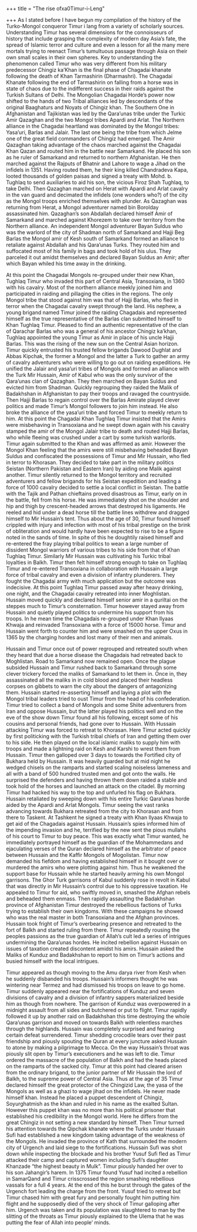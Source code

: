+++
title = "The rise ofxa0Timur-i-Leng"

+++
As I stated before I have begun my compilation of the history of the
Turko-Mongol conqueror Timur i lang from a variety of scholarly sources.
Understanding Timur has several dimensions for the connoisseurs of
history that include grasping the complexity of modern day Asia’s fate,
the spread of Islamic terror and culture and even a lesson for all the
many mere mortals trying to reenact Timur’s tumultuous passage through
Asia on their own small scales in their own spheres. Key to
understanding the phenomenon called Timur who was very different from
his military predecessor Chingiz ka’Khan is the final phase of Chagadai
khanate following the death of Khan Tarmashirin (Dharmashri). The
Chagadai Khanate following the end of Tarmashirin on falling from a
horse was in state of chaos due to the indifferent success in their
raids against the Turkish Sultans of Delhi. The Mongolian Chagadai
Horde’s power now shifted to the hands of two Tribal alliances led by
descendants of the original Baaghaturs and Noyats of Chingiz khan. The
Southern One in Afghanistan and Tajikistan was led by the Qara’unas
tribe under the Turkic Amir Qazaghan and the two Mongol tribes Apardi
and Arlat. The Northern alliance in the Chagadai heartland was dominated
by the Mongol tribes: Yasa’uri, Barlas and Jalair. The last one being
the tribe from which Jelme one of the great field commanders of Chingiz
had emerged. The Amir Qazaghan taking advantage of the chaos marched
against the Chagadai Khan Qazan and routed him in the battle near
Samarkand. He placed his son as he ruler of Samarkand and returned to
northern Afghanistan. He then marched against the Rajputs of Bhatnir and
Lahore to wage a Jihad on the infidels in 1351. Having routed them, he
their king killed Chandradeva Kapa, looted thousands of golden paisas
and signed a treaty with Mohd. b. Tughlaq to send auxiliaries to aid his
son, the vicious Firoz Shah Tughlaq, to take Delhi. Then Qazaghan
marched on Herat with Apardi and Arlat cavalry in the van guard and
decimated the infidels (one wonders who?) of the city as the Mongol
troops enriched themselves with plunder. As Qazaghan was returning from
Herat, a Mongol adventurer named bin Borolday assassinated him.
Qazaghan’s son Abdallah declared himself Amir of Samarkand and marched
against Khorezem to take over territory from the Northern alliance. An
independent Mongol adventurer Bayan Suldus who was the warlord of the
city of Shadman north of Samarkand and Hajji Beg Barlas the Mongol amir
of Kesh south of Samarkand formed an alliance to retaliate against
Abdallah and his Qara’unas Turks. They routed him and suffocated most of
his family in bags and took hold of his ulus. They parceled it out
amidst themselves and declared Bayan Suldus an Amir; after which Bayan
whiled his time away in the drinking.

At this point the Chagadai Mongols re-grouped under their new Khan,
Tughlaq Timur who invaded this part of Central Asia, Transoxiana, in
1360 with his cavalry. Most of the northern alliance meekly joined him
and participated in raiding and pillaging the cities in the regions. The
only Mongol tribe that stood against him was that of Hajji Barlas, who
fled in terror when the Chagadai cavalry swept through the land. His
nephew, a young brigand named Timur joined the raiding Chagadais and
represented himself as the true representative of the Barlas clan
submitted himself to Khan Tughlaq Timur. Pleased to find an authentic
representative of the clan of Qarachar Barlas who was a general of his
ancestor Chingiz ka’khan, Tughlaq appointed the young Timur as Amir in
place of his uncle Hajji Barlas. This was the rising of the new sun on
the Central Asian horizon. Timur quickly entrusted his trusted fellow
brigands Dawood Dughlat and Abbas Kipchak, the former a Mongol and the
latter a Turk to gather an army of cavalry adventurers who were willing
to go out on raiding expeditions. He unified the Jalair and yasa’uri
tribes of Mongols and formed an alliance with the Turk Mir Hussain, Amir
of Kabul who was the only survivor of the Qara’unas clan of Qazaghan.
They then marched on Bayan Suldus and evicted him from Shadman. Quickly
regrouping they raided the Malik of Badakhshan in Afghanistan to pay
their troops and ravaged the countryside. Then Hajji Barlas to regain
control over the Barlas Amirate played clever politics and made Timur’s
Mongol followers to join him instead. He also broke the alliance of the
yasa’uri tribe and forced Timur to meekly return to him. At this point
the Chagadai Khan Tughlaq Timur insisted that the Amirs were misbehaving
in Transoxiana and he swept down again with his cavalry stamped the amir
of the Mongol Jalair tribe to death and routed Hajji Barlas, who while
fleeing was crushed under a cart by some turkish warlords. Timur again
submitted to the Khan and was affirmed as amir. However the Mongol Khan
feeling that the amirs were still misbehaving beheaded Bayan Suldus and
confiscated the possessions of Timur and Mir Hussain, who fled in terror
to Khorasan. They decided to take part in the military politics Seistan
(Northern Pakistan and Eastern Iran) by aiding one Malik against
another. Timur silently returned to the Mongol territory and recruited
adventurers and fellow brigands for his Seistan expedition and leading a
force of 1000 cavalry decided to settle a local conflict in Seistan. The
battle with the Tajik and Pathan chieftains proved disastrous as Timur,
early on in the battle, fell from his horse. He was immediately shot on
the shoulder and hip and thigh by crescent-headed arrows that destroyed
his ligaments. He reeled and hid under a dead horse till the battle
lines withdrew and dragged himself to Mir Hussain’s tent. Thus about the
age of 30, Timur found himself crippled with injury and infection with
most of his tribal prestige on the brink of obliteration and would
hardly have been expected to rise to be a figure noted in the sands of
time. In spite of this he doughtily raised himself and re-entered the
fray playing tribal politics to wean a large number of dissident Mongol
warriors of various tribes to his side from that of Khan Tughlaq Timur.
Similarly Mir Hussain was cultivating his Turkic tribal loyalties in
Balkh. Timur then felt himself strong enough to take on Tughlaq Timur
and re-entered Transoxiana in collaboration with Hussain a large force
of tribal cavalry and even a division of infantry plunderers. They
fought the Chagadai army with much application but the outcome was
indecisive. At this point Tughlaq Timur passed away after heavy
drinking, one night, and the Chagadai cavalry retreated into inner
Moghlistan. Hussain moved quickly and declared himself senior amir in a
quriltai on the steppes much to Timur’s consternation. Timur however
stayed away from Hussain and quietly played politics to undermine his
support from his troops. In he mean time the Chagadais re-grouped under
Khan Ilyaas Khwaja and reinvaded Transoxiana with a force of 15000
horse. Timur and Hussain went forth to counter him and were smashed on
the upper Oxus in 1365 by the charging hordes and lost many of their men
and animals.

Hussain and Timur once out of power regrouped and retreated south when
they heard that due a horse disease the Chagadais had retreated back to
Moghlistan. Road to Samarkand now remained open. Once the plague
subsided Hussain and Timur rushed back to Samarkand through some clever
trickery forced the maliks of Samarkand to let them in. Once in, they
assassinated all the maliks in in cold blood and placed their headless
corpses on gibbets to warn the city about the dangers of antagonizing
them. Hussain started re-asserting himself and laying a plot with the
Mongol tribal leaders tried to oust Timur from the head of his
confederation. Timur tried to collect a band of Mongols and some Shiite
adventurers from Iran and oppose Hussain, but the latter played his
politics well and on the eve of the show down Timur found all his
following, except some of his cousins and personal friends, had gone
over to Hussain. With Hussain attacking Timur was forced to retreat to
Khorasan. Here Timur acted quickly by first politicking with the Turkish
tribal chiefs of Iran and getting them over to his side. He then played
on the local islamic maliks to supply him with troops and made a
lightning raid on Kesh and Karshi to wrest them from Hussain. Timur then
galloped over 3 days to towards the Fortified city of Bukhara held by
Hussain. It was heavily guarded but at mid night he wedged chisels on
the ramparts and started scaling noiseless lameness and all with a band
of 500 hundred trusted men and got onto the walls. He surprised the
defenders and having thrown them down raided a stable and took hold of
the horses and launched an attack on the citadel. By morning Timur had
hacked his way to the top and unfurled his flag on Bukhara. Hussain
retaliated by sweeping down with his entire Turkic Qara’unas horde aided
by the Apardi and Arlat Mongols. Timur seeing the vast ranks advancing
towards Bukhara retreated from the city to Khorasan and from there to
Taskent. At Tashkent he signed a treaty with Khan Ilyaas Khwaja to get
aid of the Chagadais against Hussain. Hussain’s spies informed him of
the impending invasion and he, terrified by the new sent the pious
mullahs of his court to Timur to buy peace. This was exactly what Timur
wanted, he immediately portrayed himself as the guardian of the
Mohammedans and ejaculating verses of the Quran declared himself as the
arbitrator of peace between Hussain and the Kaffir Mongols of
Mogolistan. Timur now demanded his fiefdom and having established
himself in it bought over or murdered the amirs who were plotting
against him. Thus he weakened the support base for Hussain while he
started heavily arming his own Mongol garrisons. The Ghor Turk garrisons
of Kabul suddenly rose in revolt in Kabul that was directly in Mir
Hussain’s control due to his oppressive taxation. He appealed to Timur
for aid, who swiftly moved in, smashed the Afghan rebels and beheaded
them enmass. Then rapidly assaulting the Badakhshan province of
Afghanistan Timur destroyed the rebellious factions of Turks trying to
establish their own kingdoms. With these campaigns he showed who was the
real master in both Transoxiana and the Afghan provinces. Hussain took
fright of Timur’s overbearing presence and retreated to the fort of
Balkh and started ruling from there. Timur repeatedly rousing the
peoples passions as the true guardian of Allah’s cult led a series of
intrigues undermining the Qara’unas hordes. He incited rebellion against
Hussain on issues of taxation created discontent amidst his amirs.
Hussain asked the Maliks of Kunduz and Badakhshan to report to him on
Timur’s actions and busied himself with the local intrigues.

Timur appeared as though moving to the Amu darya river from Kesh when he
suddenly disbanded his troops. Hussain’s informers thought he was
wintering near Termez and had dismissed his troops on leave to go home.
Timur suddenly appeared near the fortifications of Kunduz and seven
divisions of cavalry and a division of infantry sappers materialized
beside him as though from nowhere. The garrison of Kunduz was
overpowered in a midnight assault from all sides and butchered or put to
flight. Timur rapidly followed it up by another raid on Badakhshan this
time destroying the whole Qara’unas garrison and moved on towards Balkh
with relentless marches through the highlands. Hussain was completely
surprised and fearing certain defeat surrendered. Timur shedding
crocodile tears over their past friendship and piously spouting the
Quran at every juncture asked Hussain to atone by making a pilgrimage to
Mecca. On the way Hussain’s throat was piously slit open by Timur’s
executioners and he was left to die. Timur ordered the massacre of the
population of Balkh and had the heads placed on the ramparts of the
sacked city. Timur at this point had cleared arisen from the ordinary
brigand, to the junior partner of Mir Hussain the lord of Balkh, to the
supreme power of Central Asia. Thus at the age of 35 Timur declared
himself the great protector of the Chingizid Law, the yasa of the
Mongols as well as a ghazi to wage jihad on the infidels. He never made
himself khan. Instead he placed a puppet descendent of Chingiz,
Soyurghatmish as the khan and ruled in his name as the exalted Sultan.
However this puppet khan was no more than his political prisoner that
established his credibility in the Mongol world. Here he differs from
the great Chingiz in not setting a new standard by himself. Then Timur
turned his attention towards the Qipchak khanate where the Turks under
Hussain Sufi had established a new kingdom taking advantage of the
weakness of the Mongols. He invaded the province of Kath that surrounded
the modern city of Urgench and laid siege to the fortifications. Hussain
Sufi was shot down while inspecting the blockade and his brother Yusuf
Sufi fled as Timur attacked their camp and captured women including
Sufi’s daughter Khanzade “the highest beauty in Mulk”. Timur piously
handed her over to his son Jahangir’s harem. In 1375 Timur found Yusuf
had incited a rebellion in SamarQand and Timur crisscrossed the region
smashing rebellious vassals for a full 4 years. At the end of this he
burst through the gates of the Urgench fort leading the charge from the
front. Yusuf tried to retreat but Timur chased him with great fury and
personally fought him putting him flight and he supposedly died of the
very shock of Timur galloping after him. Urgench was taken and its
population was slaughtered to man by the slitting of the throats as
Timur piously explained to the Ulema that he was putting the fear of
Allah into people’ minds.
